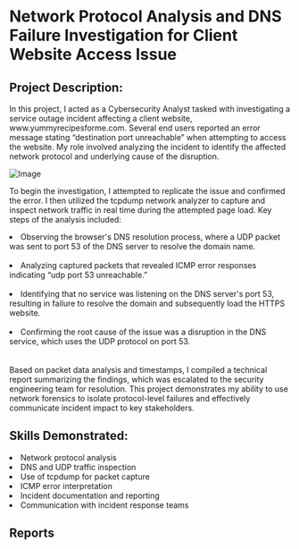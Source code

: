 # Network Protocol Analysis and DNS Failure Investigation for Client Website Access Issue
<h2>Project Description:</h2>
<p>In this project, I acted as a Cybersecurity Analyst tasked with investigating a service outage incident affecting a client website, www.yummyrecipesforme.com. Several end users reported an error message stating “destination port unreachable” when attempting to access the website. My role involved analyzing the incident to identify the affected network protocol and underlying cause of the disruption.</p>

![Image](https://github.com/user-attachments/assets/be16fa05-bdfc-4269-bb38-483972944150)

To begin the investigation, I attempted to replicate the issue and confirmed the error. I then utilized the tcpdump network analyzer to capture and inspect network traffic in real time during the attempted page load. Key steps of the analysis included:
<li>Observing the browser's DNS resolution process, where a UDP packet was sent to port 53 of the DNS server to resolve the domain name.</li><br>
<li>Analyzing captured packets that revealed ICMP error responses indicating “udp port 53 unreachable.”</li><br>
<li>Identifying that no service was listening on the DNS server's port 53, resulting in failure to resolve the domain and subsequently load the HTTPS website.</li><br>
<li>Confirming the root cause of the issue was a disruption in the DNS service, which uses the UDP protocol on port 53.</li><br><br>
Based on packet data analysis and timestamps, I compiled a technical report summarizing the findings, which was escalated to the security engineering team for resolution. This project demonstrates my ability to use network forensics to isolate protocol-level failures and effectively communicate incident impact to key stakeholders.

<h2>Skills Demonstrated:</h2>
<li>Network protocol analysis</li>
<li>DNS and UDP traffic inspection</li>
<li>Use of tcpdump for packet capture</li>
<li>ICMP error interpretation</li>
<li>Incident documentation and reporting</li>
<li>Communication with incident response teams</li>

<h2>Reports</h2>

